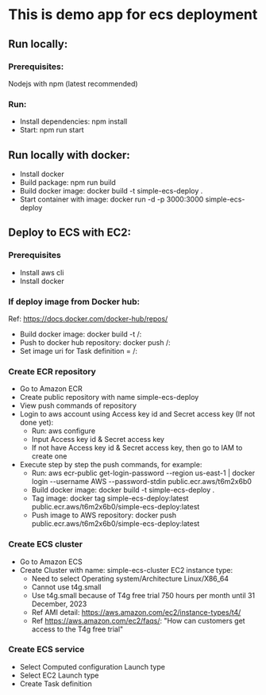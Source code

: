 # This is demo app for ecs deployment

## Run locally:

### Prerequisites:
Nodejs with npm (latest recommended)
### Run:
- Install dependencies: npm install
- Start: npm run start

## Run locally with docker:
- Install docker
- Build package: npm run build
- Build docker image: docker build -t simple-ecs-deploy .
- Start container with image: docker run -d -p 3000:3000 simple-ecs-deploy

## Deploy to ECS with EC2:

### Prerequisites
- Install aws cli
- Install docker

### If deploy image from Docker hub:


Ref: https://docs.docker.com/docker-hub/repos/
- Build docker image: docker build -t <hub-user>/<repo-name>:<tag>
- Push to docker hub repository: docker push <hub-user>/<repo-name>:<tag>
- Set image uri for Task definition = <docker-hub-namespace>/<repository-name>:<tag>

### Create ECR repository

- Go to Amazon ECR
- Create public repository with name simple-ecs-deploy
- View push commands of repository
- Login to aws account using Access key id and Secret access key (If not done yet):
    - Run: aws configure
    - Input Access key id & Secret access key
    - If not have Access key id & Secret access key, then go to IAM to create one
- Execute step by step the push commands, for example:
    - Run: aws ecr-public get-login-password --region us-east-1 | docker login --username AWS --password-stdin public.ecr.aws/t6m2x6b0
    - Build docker image: docker build -t simple-ecs-deploy .
    - Tag image: docker tag simple-ecs-deploy:latest public.ecr.aws/t6m2x6b0/simple-ecs-deploy:latest
    - Push image to AWS repository: docker push public.ecr.aws/t6m2x6b0/simple-ecs-deploy:latest

### Create ECS cluster

- Go to Amazon ECS
- Create Cluster with name: simple-ecs-cluster
EC2 instance type:
    - Need to select Operating system/Architecture Linux/X86_64
    - Cannot use t4g.small
    - Use t4g.small because of T4g free trial 750 hours per month until 31 December, 2023
    - Ref AMI detail: https://aws.amazon.com/ec2/instance-types/t4/
    - Ref https://aws.amazon.com/ec2/faqs/: "How can customers get access to the T4g free trial"

### Create ECS service

- Select Computed configuration Launch type
- Select EC2 Launch type
- Create Task definition
